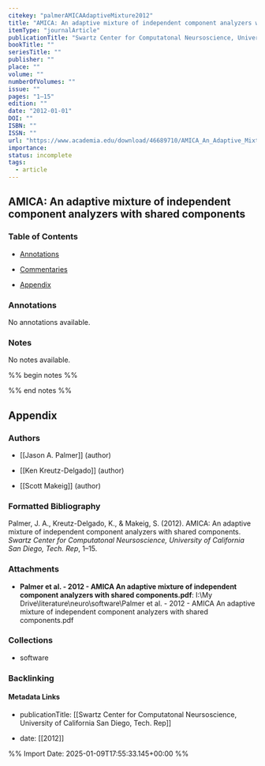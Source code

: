 ```yaml
---
citekey: "palmerAMICAAdaptiveMixture2012"
title: "AMICA: An adaptive mixture of independent component analyzers with shared components"
itemType: "journalArticle"
publicationTitle: "Swartz Center for Computatonal Neursoscience, University of California San Diego, Tech. Rep"
bookTitle: ""
seriesTitle: ""
publisher: ""
place: ""
volume: ""
numberOfVolumes: ""
issue: ""
pages: "1–15"
edition: ""
date: "2012-01-01"
DOI: ""
ISBN: ""
ISSN: ""
url: "https://www.academia.edu/download/46689710/AMICA_An_Adaptive_Mixture_of_Independent20160621-888-19z4hv3.pdf"
importance: 
status: incomplete
tags:
  - article
---
```


## AMICA: An adaptive mixture of independent component analyzers with shared components

### Table of Contents

- [Annotations](#annotations)

+ [Commentaries](#commentaries)

- [Appendix](#appendix)

### Annotations


No annotations available.


### Notes


No notes available.


%% begin notes %%

<!-- Write your personal notes here -->

%% end notes %%

## Appendix

### Authors


- [[Jason A. Palmer]] (author)

- [[Ken Kreutz-Delgado]] (author)

- [[Scott Makeig]] (author)




### Formatted Bibliography

Palmer, J. A., Kreutz-Delgado, K., & Makeig, S. (2012). AMICA: An adaptive mixture of independent component analyzers with shared components. _Swartz Center for Computatonal Neursoscience, University of California San Diego, Tech. Rep_, 1–15.




### Attachments


- **Palmer et al. - 2012 - AMICA An adaptive mixture of independent component analyzers with shared components.pdf**: I:\My Drive\literature\neuro\software\Palmer et al. - 2012 - AMICA An adaptive mixture of independent component analyzers with shared components.pdf




### Collections


- software





### Backlinking


#### Metadata Links


- publicationTitle: [[Swartz Center for Computatonal Neursoscience, University of California San Diego, Tech. Rep]]




- date: [[2012]]





<!-- Any additional notes or comments -->


%% Import Date: 2025-01-09T17:55:33.145+00:00 %%
